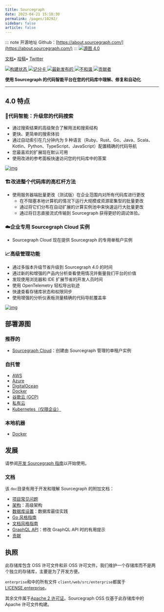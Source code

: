 ```yaml
---
title: Sourcegraph
date: 2023-04-21 15:10:30
permalink: /pages/10292/
sidebar: false
article: false
---
```

::: note 开源地址
Github：[https://about.sourcegraph.com/](https://about.sourcegraph.com/)
::: 
[![源图 4.0](https://camo.githubusercontent.com/ee9de8b6a0e1414e3d160c0a17dc1bd50d72b30fd8892fe373294bcef5398588/68747470733a2f2f7032312e70342e6e302e63646e2e676574636c6f75646170702e636f6d2f6974656d732f594575576d454a412f33383837323832372d333766342d346432662d393932642d6336383730643739346635372e737667)](https://about.sourcegraph.com/sourcegraph-4)

[文档](https://docs.sourcegraph.com/)• [投稿](https://sourcegraph.com/github.com/sourcegraph/sourcegraph/-/blob/CONTRIBUTING.md)• [Twitter](https://twitter.com/sourcegraph)

[![构建状态](https://camo.githubusercontent.com/14659f5a8ceaf01ff82fb755ae15385d8040d368a5d1512a4b2aa03738893efc/68747470733a2f2f62616467652e6275696c646b6974652e636f6d2f30306262653666613939383663373862386538353931636666656230623066326538633462623631306437653333396666362e7376673f6272616e63683d6d61696e) ](https://buildkite.com/sourcegraph/sourcegraph)[![记分卡](https://camo.githubusercontent.com/f01d63e2bfb5d77701036ea179eaec5a5293f756d88f45d2a1be364fb7f18ead/68747470733a2f2f696d672e736869656c64732e696f2f6f7373662d73636f7265636172642f6769746875622e636f6d2f736f7572636567726170682f736f7572636567726170683f6c6162656c3d6f70656e73736625323073636f726563617264) ](https://api.securityscorecards.dev/projects/github.com/sourcegraph/sourcegraph)[![最新发布的](https://camo.githubusercontent.com/9138701aaa611c2ab297d5a597e30819244f81e64058f32d4b121160bcca4538/68747470733a2f2f696d672e736869656c64732e696f2f6769746875622f72656c656173652f736f7572636567726170682f536f7572636567726170682e737667) ](https://github.com/sourcegraph/sourcegraph/releases/)[![不和谐](https://camo.githubusercontent.com/c122bcddc78f878d51c940acc5fc62c5c43f4783499bc66e607ba8cb7b7b7934/68747470733a2f2f696d672e736869656c64732e696f2f646973636f72642f3936393638383432363337323832353136393f636f6c6f723d353736354632) ](https://srcgr.ph/discord)[![贡献者](https://camo.githubusercontent.com/64e0589b6afcfe52f153ad903896c35cfd489dac235a8722caf1d513297f9483/68747470733a2f2f696d672e736869656c64732e696f2f6769746875622f636f6e7472696275746f72732f736f7572636567726170682f536f7572636567726170682e7376673f636f6c6f723d303030303030)](https://github.com/sourcegraph/sourcegraph/contributors/)

**使用 Sourcegraph 的代码智能平台在您的代码库中理解、修复和自动化**

------

## 4.0 特点

### 🧠代码智能：升级您的代码搜索

- 通过搜索结果的高级聚合了解用法和搜索结构
- 更快、更简单的搜索体验
- 通过自动索引在几分钟内为 9 种语言（Ruby、Rust、Go、Java、Scala、Kotlin、Python、TypeScript、JavaScript）配置精确的代码导航
- 您最喜欢的扩展现在默认可用
- 使用改进的参考面板快速访问您的代码库中的答案

[![img](https://camo.githubusercontent.com/457d7e1556cf4d274f293aedf9008de927d3f503ff339bff21d7b95cb455c3b7/68747470733a2f2f73746f726167652e676f6f676c65617069732e636f6d2f736f7572636567726170682d6173736574732f626c6f672f72656c656173652d706f73742f342e302f4e65772d5365617263682d55492e706e67)](https://camo.githubusercontent.com/457d7e1556cf4d274f293aedf9008de927d3f503ff339bff21d7b95cb455c3b7/68747470733a2f2f73746f726167652e676f6f676c65617069732e636f6d2f736f7572636567726170682d6173736574732f626c6f672f72656c656173652d706f73742f342e302f4e65772d5365617263682d55492e706e67)

### 🏗️改进整个代码库的高杠杆方法

- 使用服务器端批量更改（测试版）在企业范围内对所有代码库进行更改
  - 在不阻塞本地计算机的情况下运行大规模或资源密集型的批量更改
  - 通过将它们分布在自动扩展的计算实例池中来快速运行大批量更改
  - 通过将日志直接流式传输到 Sourcegraph 获得更好的调试体验。

### ☁️企业专用 Sourcegraph Cloud 实例

- Sourcegraph Cloud 现在提供 Sourcegraph 的专用单租户实例

### 📈高级管理功能

- 通过多版本升级节省升级到 Sourcegraph 4.0 的时间
- 通过新的和增强的产品内分析查看使用情况并衡量我们平台的价值
- 发现使用浏览器和 IDE 扩展节省的开发人员时间
- 使用 OpenTelemetry 轻松导出轨迹
- 快速查看存储库状态和权限同步
- 使用增强的分析仪表板测量精确的代码导航覆盖率

[![img](https://camo.githubusercontent.com/1ce5316036d48166af4f5e417d3fa385ac28d1e26e28accdbb661eac631aa8ac/68747470733a2f2f73746f726167652e676f6f676c65617069732e636f6d2f736f7572636567726170682d6173736574732f626c6f672f72656c656173652d706f73742f342e302f5365617263682e706e67)](https://camo.githubusercontent.com/1ce5316036d48166af4f5e417d3fa385ac28d1e26e28accdbb661eac631aa8ac/68747470733a2f2f73746f726167652e676f6f676c65617069732e636f6d2f736f7572636567726170682d6173736574732f626c6f672f72656c656173652d706f73742f342e302f5365617263682e706e67)

## 部署源图

### 推荐的

- [Sourcegraph Cloud](https://docs.sourcegraph.com/cloud)：创建由 Sourcegraph 管理的单租户实例

### 自托管

- [AWS](https://docs.sourcegraph.com/admin/deploy/aws-ami)
- [Azure](https://docs.sourcegraph.com/admin/deploy/docker-compose/azure)
- [DigitalOcean](https://docs.sourcegraph.com/admin/deploy/docker-compose/digitalocean)
- [Docker](https://docs.sourcegraph.com/admin/deploy/docker-compose)
- [谷歌云 (GCP)](https://docs.sourcegraph.com/admin/deploy/docker-compose/google_cloud)
- [私有云](https://docs.sourcegraph.com/admin/deploy)
- [Kubernetes（仅限企业）](https://docs.sourcegraph.com/admin/deploy/kubernetes)

### 本地机器

- [Docker](https://docs.sourcegraph.com/admin/deploy/docker-single-container)

## 发展

请参阅[开发 Sourcegraph 指南](https://docs.sourcegraph.com/dev)以开始使用。

### 文档

该 `doc`目录有用于开发和理解 Sourcegraph 的附加文档：

- [项目常见问题](https://github.com/sourcegraph/sourcegraph/blob/main/doc/admin/faq.md)
- [架构](https://github.com/sourcegraph/sourcegraph/blob/main/doc/dev/background-information/architecture/index.md)：高级架构
- [数据库设置](https://github.com/sourcegraph/sourcegraph/blob/main/doc/dev/background-information/postgresql.md)：数据库最佳实践
- [Go 风格指南](https://github.com/sourcegraph/sourcegraph/blob/main/doc/dev/background-information/languages/go.md)
- [文档风格指南](https://handbook.sourcegraph.com/engineering/product_documentation)
- [GraphQL API](https://github.com/sourcegraph/sourcegraph/blob/main/doc/api/graphql/index.md)：修改 GraphQL API 时的有用提示
- [贡献](https://github.com/sourcegraph/sourcegraph/blob/main/CONTRIBUTING.md)

## 执照

此存储库包含 OSS 许可文件和非 OSS 许可文件。我们维护一个存储库而不是两个独立的存储库，主要是为了开发方便。

`enterprise`和中的所有文件 `client/web/src/enterprise`都属于[LICENSE.enterprise](https://github.com/sourcegraph/sourcegraph/blob/main/LICENSE.enterprise)。

其余文件属于[Apache 2 许可证](https://github.com/sourcegraph/sourcegraph/blob/main/LICENSE.apache)。Sourcegraph OSS 仅基于此存储库中的 Apache 许可文件构建。